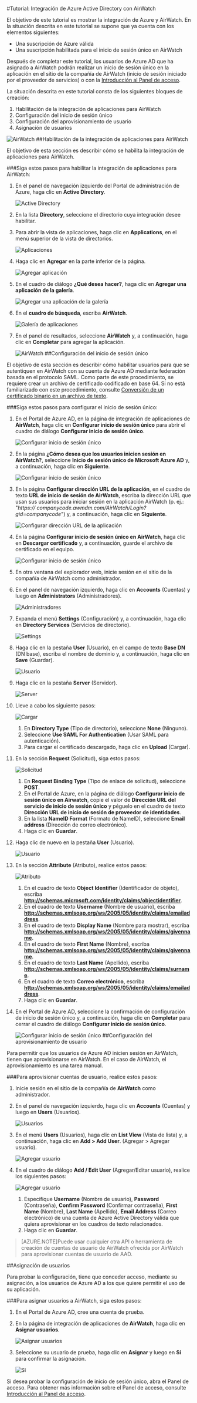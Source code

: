 <properties 
    pageTitle="Tutorial: Integración de Azure Active Directory con AirWatch | Microsoft Azure" 
    description="Aprenda a usar AirWatch con Azure Active Directory para habilitar el inicio de sesión único, el aprovisionamiento automatizado, etc." 
    services="active-directory" 
    authors="jeevansd"  
    documentationCenter="na" 
    manager="stevenpo"/>
<tags 
    ms.service="active-directory" 
    ms.devlang="na" 
    ms.topic="article" 
    ms.tgt_pltfrm="na" 
    ms.workload="identity" 
    ms.date="01/14/2016" 
    ms.author="jeedes" />

#Tutorial: Integración de Azure Active Directory con AirWatch

El objetivo de este tutorial es mostrar la integración de Azure y AirWatch. En la situación descrita en este tutorial se supone que ya cuenta con los elementos siguientes:

-   Una suscripción de Azure válida
-   Una suscripción habilitada para el inicio de sesión único en AirWatch

Después de completar este tutorial, los usuarios de Azure AD que ha asignado a AirWatch podrán realizar un inicio de sesión único en la aplicación en el sitio de la compañía de AirWatch (inicio de sesión iniciado por el proveedor de servicios) o con la [Introducción al Panel de acceso](active-directory-saas-access-panel-introduction.md).

La situación descrita en este tutorial consta de los siguientes bloques de creación:

1.  Habilitación de la integración de aplicaciones para AirWatch
2.  Configuración del inicio de sesión único
3.  Configuración del aprovisionamiento de usuario
4.  Asignación de usuarios

![AirWatch](./media/active-directory-saas-airwatch-tutorial/IC791913.png "AirWatch")
##Habilitación de la integración de aplicaciones para AirWatch

El objetivo de esta sección es describir cómo se habilita la integración de aplicaciones para AirWatch.

###Siga estos pasos para habilitar la integración de aplicaciones para AirWatch:

1.  En el panel de navegación izquierdo del Portal de administración de Azure, haga clic en **Active Directory**.

    ![Active Directory](./media/active-directory-saas-airwatch-tutorial/IC700993.png "Active Directory")

2.  En la lista **Directory**, seleccione el directorio cuya integración desee habilitar.

3.  Para abrir la vista de aplicaciones, haga clic en **Applications**, en el menú superior de la vista de directorios.

    ![Aplicaciones](./media/active-directory-saas-airwatch-tutorial/IC700994.png "Aplicaciones")

4.  Haga clic en **Agregar** en la parte inferior de la página.

    ![Agregar aplicación](./media/active-directory-saas-airwatch-tutorial/IC749321.png "Agregar aplicación")

5.  En el cuadro de diálogo **¿Qué desea hacer?**, haga clic en **Agregar una aplicación de la galería**.

    ![Agregar una aplicación de la galería](./media/active-directory-saas-airwatch-tutorial/IC749322.png "Agregar una aplicación de la galería")

6.  En el **cuadro de búsqueda**, escriba **AirWatch**.

    ![Galería de aplicaciones](./media/active-directory-saas-airwatch-tutorial/IC791914.png "Galería de aplicaciones")

7.  En el panel de resultados, seleccione **AirWatch** y, a continuación, haga clic en **Completar** para agregar la aplicación.

    ![AirWatch](./media/active-directory-saas-airwatch-tutorial/IC791915.png "AirWatch")
##Configuración del inicio de sesión único

El objetivo de esta sección es describir cómo habilitar usuarios para que se autentiquen en AirWatch con su cuenta de Azure AD mediante federación basada en el protocolo SAML. Como parte de este procedimiento, se requiere crear un archivo de certificado codificado en base 64. Si no está familiarizado con este procedimiento, consulte [Conversión de un certificado binario en un archivo de texto](http://youtu.be/PlgrzUZ-Y1o).

###Siga estos pasos para configurar el inicio de sesión único:

1.  En el Portal de Azure AD, en la página de integración de aplicaciones de **AirWatch**, haga clic en **Configurar inicio de sesión único** para abrir el cuadro de diálogo **Configurar inicio de sesión único**.

    ![Configurar inicio de sesión único](./media/active-directory-saas-airwatch-tutorial/IC791916.png "Configurar inicio de sesión único")

2.  En la página **¿Cómo desea que los usuarios inicien sesión en AirWatch?**, seleccione **Inicio de sesión único de Microsoft Azure AD** y, a continuación, haga clic en **Siguiente**.

    ![Configurar inicio de sesión único](./media/active-directory-saas-airwatch-tutorial/IC791917.png "Configurar inicio de sesión único")

3.  En la página **Configurar dirección URL de la aplicación**, en el cuadro de texto **URL de inicio de sesión de AirWatch**, escriba la dirección URL que usan sus usuarios para iniciar sesión en la aplicación AirWatch (p. ej.: "*https:// companycode.awmdm.com/AirWatch/Login?gid=companycode*") y, a continuación, haga clic en **Siguiente**.

    ![Configurar dirección URL de la aplicación](./media/active-directory-saas-airwatch-tutorial/IC791918.png "Configurar dirección URL de la aplicación")

4.  En la página **Configurar inicio de sesión único en AirWatch**, haga clic en **Descargar certificado** y, a continuación, guarde el archivo de certificado en el equipo.

    ![Configurar inicio de sesión único](./media/active-directory-saas-airwatch-tutorial/IC791919.png "Configurar inicio de sesión único")

5.  En otra ventana del explorador web, inicie sesión en el sitio de la compañía de AirWatch como administrador.

6.  En el panel de navegación izquierdo, haga clic en **Accounts** (Cuentas) y luego en **Administrators** (Administradores).

    ![Administradores](./media/active-directory-saas-airwatch-tutorial/IC791920.png "Administradores")

7.  Expanda el menú **Settings** (Configuración) y, a continuación, haga clic en **Directory Services** (Servicios de directorio).

    ![Settings](./media/active-directory-saas-airwatch-tutorial/IC791921.png "Settings")

8.  Haga clic en la pestaña **User** (Usuario), en el campo de texto **Base DN** (DN base), escriba el nombre de dominio y, a continuación, haga clic en **Save** (Guardar).

    ![Usuario](./media/active-directory-saas-airwatch-tutorial/IC791922.png "Usuario")

9.  Haga clic en la pestaña **Server** (Servidor).

    ![Server](./media/active-directory-saas-airwatch-tutorial/IC791923.png "Server")

10. Lleve a cabo los siguiente pasos:

    ![Cargar](./media/active-directory-saas-airwatch-tutorial/IC791924.png "Cargar")

    1.  En **Directory Type** (Tipo de directorio), seleccione **None** (Ninguno).
    2.  Seleccione **Use SAML For Authentication** (Usar SAML para autenticación).
    3.  Para cargar el certificado descargado, haga clic en **Upload** (Cargar).

11. En la sección **Request** (Solicitud), siga estos pasos:

    ![Solicitud](./media/active-directory-saas-airwatch-tutorial/IC791925.png "Solicitud")

    1.  En **Request Binding Type** (Tipo de enlace de solicitud), seleccione **POST**.
    2.  En el Portal de Azure, en la página de diálogo **Configurar inicio de sesión único en Airwatch**, copie el valor de **Dirección URL del servicio de inicio de sesión único** y péguelo en el cuadro de texto **Dirección URL de inicio de sesión de proveedor de identidades**.
    3.  En la lista **NameID Format** (Formato de NameID), seleccione **Email address** (Dirección de correo electrónico).
    4.  Haga clic en **Guardar**.

12. Haga clic de nuevo en la pestaña **User** (Usuario).

    ![Usuario](./media/active-directory-saas-airwatch-tutorial/IC791926.png "Usuario")

13. En la sección **Attribute** (Atributo), realice estos pasos:

    ![Atributo](./media/active-directory-saas-airwatch-tutorial/IC791927.png "Atributo")

    1.  En el cuadro de texto **Object Identifier** (Identificador de objeto), escriba **http://schemas.microsoft.com/identity/claims/objectidentifier**.
    2.  En el cuadro de texto **Username** (Nombre de usuario), escriba **http://schemas.xmlsoap.org/ws/2005/05/identity/claims/emailaddress**.
    3.  En el cuadro de texto **Display Name** (Nombre para mostrar), escriba **http://schemas.xmlsoap.org/ws/2005/05/identity/claims/givenname**.
    4.  En el cuadro de texto **First Name** (Nombre), escriba **http://schemas.xmlsoap.org/ws/2005/05/identity/claims/givenname**.
    5.  En el cuadro de texto **Last Name** (Apellido), escriba **http://schemas.xmlsoap.org/ws/2005/05/identity/claims/surname**.
    6.  En el cuadro de texto **Correo electrónico**, escriba **http://schemas.xmlsoap.org/ws/2005/05/identity/claims/emailaddress**.
    7.  Haga clic en **Guardar**.

14. En el Portal de Azure AD, seleccione la confirmación de configuración de inicio de sesión único y, a continuación, haga clic en **Completar** para cerrar el cuadro de diálogo **Configurar inicio de sesión único**.

    ![Configurar inicio de sesión único](./media/active-directory-saas-airwatch-tutorial/IC791928.png "Configurar inicio de sesión único")
##Configuración del aprovisionamiento de usuario

Para permitir que los usuarios de Azure AD inicien sesión en AirWatch, tienen que aprovisionarse en AirWatch. En el caso de AirWatch, el aprovisionamiento es una tarea manual.

###Para aprovisionar cuentas de usuario, realice estos pasos:

1.  Inicie sesión en el sitio de la compañía de **AirWatch** como administrador.

2.  En el panel de navegación izquierdo, haga clic en **Accounts** (Cuentas) y luego en **Users** (Usuarios).

    ![Usuarios](./media/active-directory-saas-airwatch-tutorial/IC791929.png "Usuarios")

3.  En el menú **Users** (Usuarios), haga clic en **List View** (Vista de lista) y, a continuación, haga clic en **Add > Add User**. (Agregar > Agregar usuario).

    ![Agregar usuario](./media/active-directory-saas-airwatch-tutorial/IC791930.png "Agregar usuario")

4.  En el cuadro de diálogo **Add / Edit User** (Agregar/Editar usuario), realice los siguientes pasos:

    ![Agregar usuario](./media/active-directory-saas-airwatch-tutorial/IC791931.png "Agregar usuario")

    1.  Especifique **Username** (Nombre de usuario), **Password** (Contraseña), **Confirm Password** (Confirmar contraseña), **First Name** (Nombre), **Last Name** (Apellido), **Email Address** (Correo electrónico) de una cuenta de Azure Active Directory válida que quiera aprovisionar en los cuadros de texto relacionados.
    2.  Haga clic en **Guardar**.

>[AZURE.NOTE]Puede usar cualquier otra API o herramienta de creación de cuentas de usuario de AirWatch ofrecida por AirWatch para aprovisionar cuentas de usuario de AAD.

##Asignación de usuarios

Para probar la configuración, tiene que conceder acceso, mediante su asignación, a los usuarios de Azure AD a los que quiere permitir el uso de su aplicación.

###Para asignar usuarios a AirWatch, siga estos pasos:

1.  En el Portal de Azure AD, cree una cuenta de prueba.

2.  En la página de integración de aplicaciones de **AirWatch**, haga clic en **Asignar usuarios**.

    ![Asignar usuarios](./media/active-directory-saas-airwatch-tutorial/IC791932.png "Asignar usuarios")

3.  Seleccione su usuario de prueba, haga clic en **Asignar** y luego en **Sí** para confirmar la asignación.

    ![Sí](./media/active-directory-saas-airwatch-tutorial/IC767830.png "Sí")

Si desea probar la configuración de inicio de sesión único, abra el Panel de acceso. Para obtener más información sobre el Panel de acceso, consulte [Introducción al Panel de acceso](active-directory-saas-access-panel-introduction.md).

<!---HONumber=AcomDC_0121_2016-->